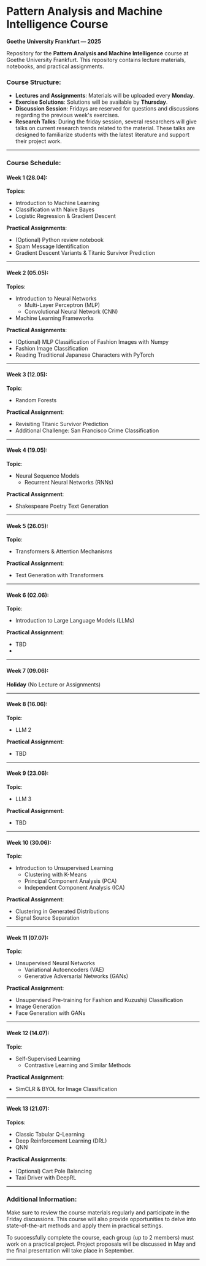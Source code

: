 # Pattern Analysis and Machine Intelligence Course  
**Goethe University Frankfurt — 2025**

Repository for the **Pattern Analysis and Machine Intelligence** course at Goethe University Frankfurt. This repository contains lecture materials, notebooks, and practical assignments. 

### Course Structure:
- **Lectures and Assignments**: Materials will be uploaded every **Monday**.
- **Exercise Solutions**: Solutions will be available by **Thursday**.
- **Discussion Session**: Fridays are reserved for questions and discussions regarding the previous week's exercises.
- **Research Talks**: During the friday session, several researchers will give talks on current research trends related to the material. These talks are designed to familiarize students with the latest literature and support their project work.

---

### Course Schedule:

#### **Week 1 (28.04):**  
**Topics**:  
- Introduction to Machine Learning  
- Classification with Naive Bayes  
- Logistic Regression & Gradient Descent  

**Practical Assignments**:  
- (Optional) Python review notebook  
- Spam Message Identification  
- Gradient Descent Variants & Titanic Survivor Prediction  

---

#### **Week 2 (05.05):**  
**Topics**:  
- Introduction to Neural Networks  
  - Multi-Layer Perceptron (MLP)  
  - Convolutional Neural Network (CNN)  
- Machine Learning Frameworks  

**Practical Assignments**:  
- (Optional) MLP Classification of Fashion Images with Numpy  
- Fashion Image Classification  
- Reading Traditional Japanese Characters with PyTorch  

---

#### **Week 3 (12.05):**  
**Topic**:  
- Random Forests  

**Practical Assignment**:  
- Revisiting Titanic Survivor Prediction  
- Additional Challenge: San Francisco Crime Classification  

---

#### **Week 4 (19.05):**  
**Topic**:  
- Neural Sequence Models  
  - Recurrent Neural Networks (RNNs)  

**Practical Assignment**:  
- Shakespeare Poetry Text Generation  

---

#### **Week 5 (26.05):**  
**Topic**:  
- Transformers & Attention Mechanisms  

**Practical Assignment**:  
- Text Generation with Transformers  

---

#### **Week 6 (02.06):**  
**Topic**:  
- Introduction to Large Language Models (LLMs) 

**Practical Assignment**:  
- TBD
- 
---

#### **Week 7 (09.06):**  
**Holiday** (No Lecture or Assignments)


---
#### **Week 8 (16.06):**  
**Topic**:
- LLM 2

**Practical Assignment**:  
- TBD

---
#### **Week 9 (23.06):**   
**Topic**:  
- LLM 3

**Practical Assignment**:  
- TBD


---

#### **Week 10 (30.06):**  
**Topic**:  
- Introduction to Unsupervised Learning  
  - Clustering with K-Means  
  - Principal Component Analysis (PCA)  
  - Independent Component Analysis (ICA)  

**Practical Assignment**:  
- Clustering in Generated Distributions  
- Signal Source Separation  

---


#### **Week 11 (07.07):**  
**Topic**:  
- Unsupervised Neural Networks  
  - Variational Autoencoders (VAE)  
  - Generative Adversarial Networks (GANs)  

**Practical Assignment**:  
- Unsupervised Pre-training for Fashion and Kuzushiji Classification  
- Image Generation  
- Face Generation with GANs  

---


#### **Week 12 (14.07):** 
**Topic**:  
- Self-Supervised Learning  
  - Contrastive Learning and Similar Methods  

**Practical Assignment**:  
- SimCLR & BYOL for Image Classification  

---

#### **Week 13 (21.07):**  
**Topics**:  
- Classic Tabular Q-Learning  
- Deep Reinforcement Learning (DRL)  
- QNN  

**Practical Assignments**:  
- (Optional) Cart Pole Balancing  
- Taxi Driver with DeepRL  

---

### Additional Information:
Make sure to review the course materials regularly and participate in the Friday discussions. This course will also provide opportunities to delve into state-of-the-art methods and apply them in practical settings. 

To successfully complete the course, each group (up to 2 members) must work on a practical project. Project proposals will be discussed in May and the final presentation will take place in September.

---
